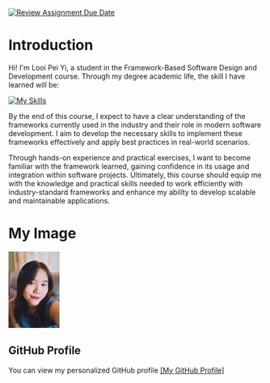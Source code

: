[![Review Assignment Due Date](https://classroom.github.com/assets/deadline-readme-button-22041afd0340ce965d47ae6ef1cefeee28c7c493a6346c4f15d667ab976d596c.svg)](https://classroom.github.com/a/0MOLbOcH)
# Introduction
Hi! I'm Looi Pei Yi, a student in the Framework-Based Software Design and Development course. 
Through my degree academic life, the skill I have learned will be:

[![My Skills](https://skillicons.dev/icons?i=html,py,php,unity,cs,cpp,androidstudio,arduino,bootstrap,firebase)](https://skillicons.dev)

By the end of this course, I expect to have a clear understanding of the frameworks currently used in the industry and their role in modern software development. I aim to develop the necessary skills to implement these frameworks effectively and apply best practices in real-world scenarios. 

Through hands-on experience and practical exercises, I want to become familiar with the framework learned, gaining confidence in its usage and integration within software projects. Ultimately, this course should equip me with the knowledge and practical skills needed to work efficiently with industry-standard frameworks and enhance my ability to develop scalable and maintainable applications.

# My Image
<img src = https://github.com/Framework-Based-Software/icebreaking-LOOIPY/blob/profile-upload/20250318180816108.jpg width=20%> <!-- Link to the uploaded image -->

## GitHub Profile

You can view my personalized GitHub profile [[My GitHub Profile]](https://github.com/LOOIPY)

